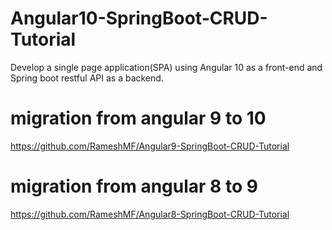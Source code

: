# Angular10-SpringBoot-CRUD-Tutorial
Develop a single page application(SPA) using Angular 10 as a front-end and Spring boot restful API as a backend.

# migration from angular 9 to 10
https://github.com/RameshMF/Angular9-SpringBoot-CRUD-Tutorial

# migration from angular 8 to 9
https://github.com/RameshMF/Angular8-SpringBoot-CRUD-Tutorial
